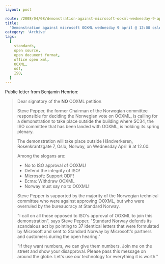 ```yaml
---
layout: post

route: /2008/04/08/demonstration-against-microsoft-ooxml-wednesday-9-april-1200-oslo-norway
title:
  'Demonstration against microsoft OOXML wednesday 9 april @ 12:00 oslo, norway'
category: 'Archive'
tags:
  [
    standards,
    open source,
    open document format,
    office open xml,
    OOXML,
    odf,
    ISO,
  ]
---
```


Public letter from Benjamin Henrion:

> Dear signatory of the **NO** OOXML petition.
> 
> Steve Pepper, the former Chairman of the Norwegian committee responsible
> for deciding the Norwegian vote on OOXML, is calling for a demonstration
> to take place outside the building where SC34, the ISO committee that
> has been landed with OOXML, is holding its spring plenary.
> 
> The demonstration will take place outside Håndverkeren, Rosenkrantzgate
> 7, Oslo, Norway, on Wednesday April 9 at 12.00.
> 
> Among the slogans are:
> 
> * No to ISO approval of OOXML!
> * Defend the integrity of ISO!
> * Microsoft: Support ODF!
> * Ecma: Withdraw OOXML
> * Norway must say no to OOXML!
> 
> 
> Steve Pepper is supported by the majority of the Norwegian technical
> committee who were against approving OOXML, but who were overruled by
> the bureaucracy at Standard Norway.
> 
> "I call on all those opposed to ISO's approval of OOXML to join this
> demonstration", says Steve Pepper. "Standard Norway defends its
> scandalous act by pointing to 37 identical letters that were formulated
> by Microsoft and sent to Standard Norway by Microsoft's partners and
> customers during the open hearing."
> 
> "If they want numbers, we can give them numbers. Join me on the street
> and show your disapproval. Please pass this message on around the globe.
> Let's use _our_ technology for everything it is worth."

